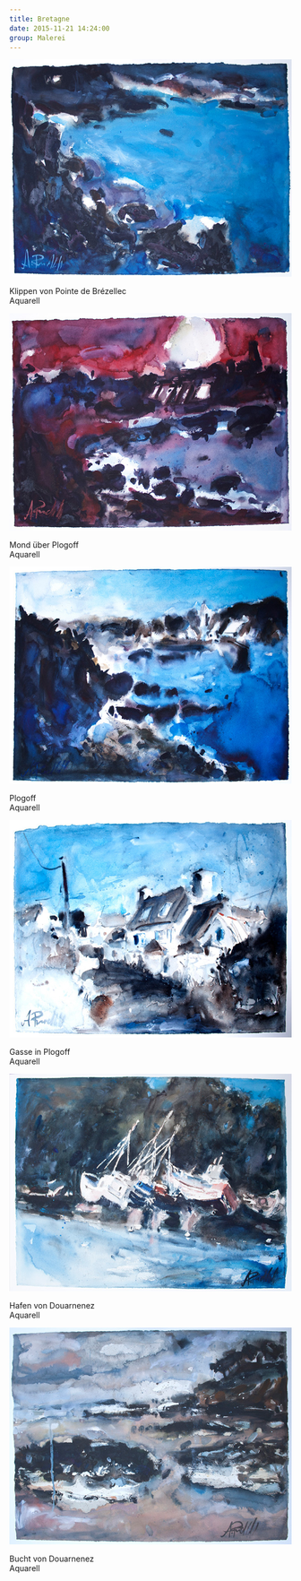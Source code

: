 ```yaml
---
title: Bretagne
date: 2015-11-21 14:24:00
group: Malerei
---
```

![Klippen von Pointe de Brézellec](/img/malerei/bretagne/1-klippen-von-pointe-de-brezellec.jpg)

Klippen von Pointe de Brézellec<br>
Aquarell

![Mond über Plogoff](/img/malerei/bretagne/2-mond-ueber-plogoff.jpg)

Mond über Plogoff<br>
Aquarell

![Plogoff](/img/malerei/bretagne/3-plogoff.jpg)

Plogoff<br>
Aquarell

![Gasse in Plogoff](/img/malerei/bretagne/4-gasse-in-plogoff.jpg)

Gasse in Plogoff<br>
Aquarell

![Hafen von Douarnenez](/img/malerei/bretagne/5-hafen-von-douarnenez.jpg)

Hafen von Douarnenez<br>
Aquarell

![Bucht von Douarnenez](/img/malerei/bretagne/6-bucht-von-douarnenez.jpg)

Bucht von Douarnenez<br>
Aquarell
